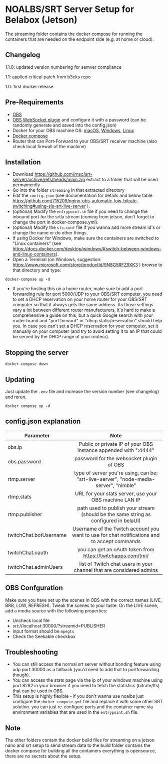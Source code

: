 # NOALBS/SRT Server Setup for Belabox (Jetson)

The streaming folder contains the docker compose for running the containers that are needed on the endpoint side (e.g. at home or cloud).

## Changelog

1.1.0: updated version numbering for semver compliance

1.1: applied critical patch from b3cks repo

1.0: first docker release

## Pre-Requirements

+ [OBS](https://obsproject.com/download)
+ [OBS WebSocket plugin](https://github.com/Palakis/obs-websocket/releases) and configure it with a password (can be randomly generate and saved into the config.json)
+ Docker for your OBS machine OS: [macOS](https://docs.docker.com/desktop/mac/install/), [Windows](https://docs.docker.com/desktop/windows/install/), [Linux](https://docs.docker.com/engine/install/)
+ [Docker compose](https://docs.docker.com/compose/install/)
+ Router that can Port-Forward to your OBS/SRT receiver machine (also check local firewall of the machine)

## Installation

+ Download <https://github.com/rnsc/srt-server/archive/refs/heads/main.zip> extract to a folder that will be used permamently
+ Go into the folder `streaming` in that extracted directory
+ Edit the `config.json` (see documentation for details and below table <https://github.com/715209/nginx-obs-automatic-low-bitrate-switching#using-sls-srt-live-server> ).
+ (optional) Modify the `entrypoint.sh` file if you need to change the inbound port for the srtla stream (coming from jetson, don't forget to change the port in docker-compose.yml).
+ (optional) Modify the `sls.conf` file if you wanna add more stream id's or change the name or do other things.
+ If using Docker for Windows, make sure the containers are switched to "Linux containers" (see <https://docs.docker.com/desktop/windows/#switch-between-windows-and-linux-containers>).
+ Open a Terminal (on Windows, suggestion: <https://www.microsoft.com/store/productId/9N8G5RFZ9XK3> ) browse to that directory and type:

```shell
docker-compose up -d
```

+ If you're hosting this on a home router, make sure to add a port forwarding rule for port 5000/UDP to your OBS/SRT computer, you need to set a DHCP reservation on your home router for your OBS/SRT computer so that it always gets the same address. As those settings vary a lot between different router manufacturers, it's hard to make a comprehensive a guide on this, but a quick Google search with your router brand and "port forward" or "dhcp static/reservation" should help you. In case you can't set a DHCP reservation for your computer, set it manually on your computer (and try to avoid setting it to an IP that could be served by the DHCP range of your routeur).

## Stopping the server

```shell
docker-compose down
```

## Updating

Just update the `.env` file and increase the version number (see changelog) and rerun.

```shell
docker compose up -d
```

## config.json explanation

| Parameter   |     Note   |
|----------|:-------------:|
| obs.ip |  Public or private IP of your OBS instance appended with ":4444" |
| obs.password |    password for the websocket plugin of OBS  |
| rtmp.server | type of server you're using, can be: "srt-live-server", "node-media-server", "nimble" |
| rtmp.stats  | URL for your stats server, use your OBS machine LAN IP |
| rtmp.publisher | path used to publish your stream (should be the same string as configured in belaUI) |
| twitchChat.botUsername | Username of the Twitch account you want to use for chat notifications and to accept commands |
| twitchChat.oauth | you can get an oAuth token from <https://twitchapps.com/tmi/> |
| twitchChat.adminUsers | list of Twitch chat users in your channel that are considered admins |

## OBS Confguration

Make sure you have set up the scenes in OBS with the correct names (LIVE, BRB, LOW, REFRESH).
Tweak the scenes to your taste.
On the LIVE scene, add a media source with the following properties:

+ Uncheck local file
+ srt://localhost:30000/?streamid=PUBLISHER
+ Input format should be `mpegts`
+ Check the Seekable checkbox

## Troubleshooting

+ You can still access the normal srt server without bonding feature using udp port 30000 as a fallback (you'd need to add that to portforwarding though).
+ You can access the stats page via the ip of your windows machine using port 8282 in your browser if you need to fetch the statistics (bitrate/tts) that can be used in OBS.
+ This setup is highly flexible - if you don't wanna use noalbs just configure the `docker-compose.yml` file and replace it with some other SRT solution. you can just re-configure ports and the container name via environment variables that are used in the `entrypoint.sh` file.

## Note

The other folders contain the docker build files for streaming on a jetson nano and srt setup to send stream data to the build folder contains the docker compose for building all the containers everything is opensource, there are no secrets about the setup.
